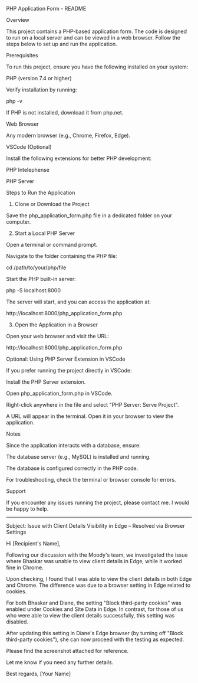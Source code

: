 PHP Application Form - README

Overview

This project contains a PHP-based application form. The code is designed to run on a local server and can be viewed in a web browser. Follow the steps below to set up and run the application.

Prerequisites

To run this project, ensure you have the following installed on your system:

PHP (version 7.4 or higher)

Verify installation by running:

php -v

If PHP is not installed, download it from php.net.

Web Browser

Any modern browser (e.g., Chrome, Firefox, Edge).

VSCode (Optional)

Install the following extensions for better PHP development:

PHP Intelephense

PHP Server

Steps to Run the Application

1. Clone or Download the Project

Save the php_application_form.php file in a dedicated folder on your computer.

2. Start a Local PHP Server

Open a terminal or command prompt.

Navigate to the folder containing the PHP file:

cd /path/to/your/php/file

Start the PHP built-in server:

php -S localhost:8000

The server will start, and you can access the application at:

http://localhost:8000/php_application_form.php

3. Open the Application in a Browser

Open your web browser and visit the URL:

http://localhost:8000/php_application_form.php

Optional: Using PHP Server Extension in VSCode

If you prefer running the project directly in VSCode:

Install the PHP Server extension.

Open php_application_form.php in VSCode.

Right-click anywhere in the file and select "PHP Server: Serve Project".

A URL will appear in the terminal. Open it in your browser to view the application.

Notes

Since the application interacts with a database, ensure:

The database server (e.g., MySQL) is installed and running.

The database is configured correctly in the PHP code.

For troubleshooting, check the terminal or browser console for errors.

Support

If you encounter any issues running the project, please contact me. I would be happy to help.

-----------------------------------------------------------------------------------------------------------------------------------------------------------------------------


Subject: Issue with Client Details Visibility in Edge – Resolved via Browser Settings

Hi [Recipient's Name],

Following our discussion with the Moody's team, we investigated the issue where Bhaskar was unable to view client details in Edge, while it worked fine in Chrome.

Upon checking, I found that I was able to view the client details in both Edge and Chrome. The difference was due to a browser setting in Edge related to cookies.

For both Bhaskar and Diane, the setting "Block third-party cookies" was enabled under Cookies and Site Data in Edge. In contrast, for those of us who were able to view the client details successfully, this setting was disabled.

After updating this setting in Diane's Edge browser (by turning off "Block third-party cookies"), she can now proceed with the testing as expected.

Please find the screenshot attached for reference.

Let me know if you need any further details.

Best regards,
[Your Name]


